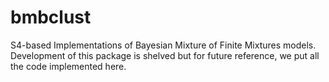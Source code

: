 # bmbclust

S4-based Implementations of Bayesian Mixture of Finite Mixtures models. Development of this package is shelved but for future reference, we put all the code implemented here.